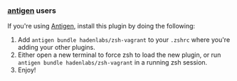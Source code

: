 ### [antigen](https://github.com/zsh-users/antigen) users

If you're using [Antigen](https://github.com/zsh-users/antigen), install this plugin by doing the following:

1.  Add `antigen bundle hadenlabs/zsh-vagrant` to your `.zshrc` where you're adding your other plugins.
2.  Either open a new terminal to force zsh to load the new plugin, or run `antigen bundle hadenlabs/zsh-vagrant` in a running zsh session.
3.  Enjoy!
